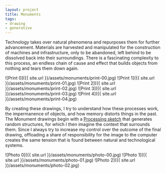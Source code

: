 ```yaml
---
layout: project
title: Monuments
tags:
- drawing
- generative
---
```


Technology takes over natural phenomena and repurposes them for further advancement. Materials are harvested and manipulated for the construction of machines and infrastructure, only to be abandoned, left behind to be dissolved back into their surroundings. There is a fascinating complexity to this process, an endless chain of cause and effect that builds objects from nothing and tears them down again.

![Print 0]({{ site.url }}/assets/monuments/print-00.jpg)
![Print 1]({{ site.url }}/assets/monuments/print-01.jpg)
![Print 2]({{ site.url }}/assets/monuments/print-02.jpg)
![Print 3]({{ site.url }}/assets/monuments/print-03.jpg)
![Print 4]({{ site.url }}/assets/monuments/print-04.jpg)

By creating these drawings, I try to understand how these processes work, the impermanence of objects, and how memory distorts things in the past. The Monument drawings begin with a [Processing sketch](https://github.com/nonphoto/processing/tree/master/cube_system) that generates random structures, for which I then imagine the context that surrounds them. Since I always try to increase my control over the outcome of the final drawing, offloading a share of responsibility for the image to the computer creates the same tension that is found between natural and technological systems.

![Photo 0]({{ site.url }}/assets/monuments/photo-00.jpg)
![Photo 1]({{ site.url }}/assets/monuments/photo-01.jpg)
![Photo 2]({{ site.url }}/assets/monuments/photo-02.jpg)
